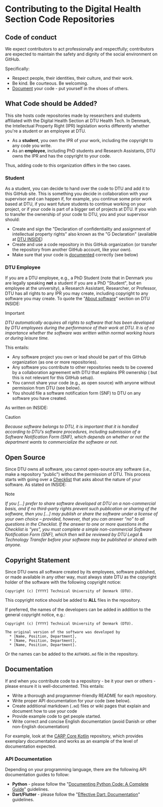 # Contributing to the Digital Health Section Code Repositories

## Code of conduct

We expect contributors to act professionally and respectfully; contributors are expected to maintain the safety and dignity of the social environment on GitHub. 

Specifically:

* Respect people, their identities, their culture, and their work.
* Be kind. Be courteous. Be welcoming.
* [Document](#Document) your code - put yourself in the shoes of others.

## What Code should be Added?

This site hosts code repositories made by researchers and students affiliated with the Digital Health Section at DTU Health Tech. In Denmark, the Intellectual Property Right (IPR) legislation works differently whether you're a student or an employee at DTU.

* As a **student**, you own the IPR of your work, including the copyright to any code you write.
* As an **employee**, including PhD students and Research Assistants, DTU owns the IPR and has the copyright to your code.

Thus, adding code to this organization differs in the two cases.

### Student

As a student, you can decide to hand over the code to DTU and add it to this GitHub site. This is something you decide in collaboration with your supervisor and can happen if, for example, you continue some prior work based at DTU, if you want future students to continue working on your project, or if your code is part of a bigger set of projects at DTU. If you wish to transfer the ownership of your code to DTU, you and your supervisor should:

* Create and sign the "Declaration of confidentiality and assignment of intellectual property rights" also known as the "G Declaration" (available at [DTU INSIDE](https://www.inside.dtu.dk/en/medarbejder/forskning-innovation-og-raadgivning/forskningssamarbejde-jura-og-kontraktforhold/for-kontraktansvarlige/download-templates?rfb=eyJ2IjoxLCJwIjpmYWxzZSwiZGV2IjoiIiwidWlkIjoiMjYzMTA5ODgtYWViOS00YzAyLWI1ZWQtNDg0NDIwZTZjZGJhIiwic2NwIjoiaW50ZXJuYWwiLCJrYmlkIjozNTAsInNpZCI6ImFKTktQcFJWLW5KQ0FqZnJCWkFqSnciLCJhaWQiOjUzMzI3MDQsInNlY2lkIjoxNTQ3ODMwNTgsInN0Ijoid2ViX3NjcmFwZSIsInQiOiJzZWFyY2gifQ))
* Create and use a code repository in this GitHub organization (or transfer the repository from another GitHub account, like your own).
* Make sure that your code is [documented](#Documentation) correctly (see below)

### DTU Employee

If you are a DTU employee, e.g., a PhD Student (note that in Denmark you are legally speaking **not** a student if you are a PhD "Student", but en employee at the university), a Research Assistant, Researcher, or Professor, DTU has all rights to any IPR you may create, including copyright to any software you may create. To quote the "[About software](https://www.inside.dtu.dk/en/medarbejder/forskning-innovation-og-raadgivning/forskningssamarbejde-jura-og-kontraktforhold/om-software)" section on DTU INSIDE:

> [!IMPORTANT]
> _DTU automatically acquires all rights to software that has been developed by DTU employees during the performance of their work at DTU. It is of no importance whether the software was written within normal working hours or during leisure time._

This entails:

* Any software project you own or lead should be part of this GitHub organization (as one or more repositories).
* Any software you contribute to other repositories needs to be covered by a collaboration agreement with DTU that explains IPR ownership ( but this is not relevant for this GitHub setup).
* You cannot share your code (e.g., as open source) with anyone without permission from DTU (see below).
* You should file a software notification form (SNF) to DTU on any software you have created.

As written on INSIDE:

> [!CAUTION]
> _Because software belongs to DTU, it is important that it is handled according to DTU’s software procedures, including submission of a Software Notification Form (SNF), which depends on whether or not the department wants to commercialize the software or not._


## Open Source

Since DTU owns all software, you cannot open-source any software (i.e., make a repository "public") without the permission of DTU. This process starts with going over a [Checklist](https://www.inside.dtu.dk/-/media/dtu-inside/medarbejder/forskning-innovation-raadgivning/forskningssamarbejde-jura-og-kontraktforhold/software/checklist-software_rev-23-04-2024.docx) that asks about the nature of your software. As stated on INSIDE:

> [!NOTE]
> _If you [...] prefer to share software developed at DTU on a non-commercial basis, and if no third-party rights prevent such publication or sharing of the software, then you [...] may publish or share the software under a license of your own choice – provided, however, that you can answer “no” to all questions in the Checklist._
> _If the answer to one or more questions in the Checklist is “yes”, you must complete a simple non-commercial Software Notification Form (SNF), which then will be reviewed by DTU Legal & Technology Transfer before your software may be published or shared with anyone._

## Copyright Statement

Since DTU owns all software created by its employees, software published, or made available in any other way, must always state DTU as the copyright holder of the software with the following copyright notice:

```
Copyright (c) [YYYY] Technical University of Denmark (DTU).
```
This copyright notice should be added to **ALL** files in the repository.

If preferred, the names of the developers can be added in addition to the general copyright notice, e.g.:

```
Copyright (c) [YYYY] Technical University of Denmark (DTU).

The original version of the software was developed by
  * [Name, Position, Department],
  * [Name, Position, Department],
  * [Name, Position, Department]. 
```

Or the names can be added to the `AUTHORS.md` file in the repository.


## Documentation

If and when you contribute code to a repository - be it your own or others - please ensure it is well-documented. This entails:

* Write a thorough and programmer-friendly README for each repository.
* Write proper API documentation for your code (see below).
* Create additional markdown (`.md`) files or wiki pages that explain and document how to use your code
* Provide example code to get people started.
* Write correct and concise English documentation (avoid Danish or other non-English documentation)

For example, look at the [CARP Core Kotlin](https://github.com/cph-cachet/carp.core-kotlin) repository, which provides exemplary documentation and works as an example of the level of documentation expected.

### API Documentation

Depending on your programming language, there are the following API documentation guides to follow:

* **Python** - please follow the "[Documenting Python Code: A Complete Guide](https://realpython.com/documenting-python-code/)" guidelines.
* **Dart/Flutter** - please follow the "[Effective Dart: Documentation](https://dart.dev/effective-dart/documentation#doc-comments)" guidelines.
